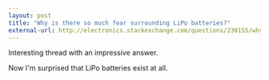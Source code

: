 ```yaml
---
layout: post
title: "Why is there so much fear surrounding LiPo batteries?"
external-url: http://electronics.stackexchange.com/questions/230155/why-is-there-so-much-fear-surrounding-lipo-batteries
---
```


Interesting thread with an impressive answer. 

Now I'm surprised that LiPo batteries exist at all. 